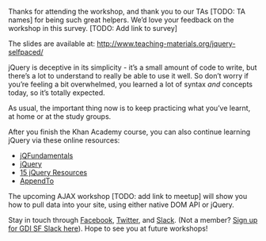 Thanks for attending the workshop, and thank you to our TAs [TODO: TA names] for being such great helpers. We’d love your feedback on the workshop in this survey. [TODO: Add link to survey]

The slides are available at:
http://www.teaching-materials.org/jquery-selfpaced/

jQuery is deceptive in its simplicity - it’s a small amount of code to write, but there’s a lot to understand to really be able to use it well. So don’t worry if you’re feeling a bit overwhelmed, you learned a lot of syntax *and* concepts today, so it’s totally expected.

As usual, the important thing now is to keep practicing what you’ve learnt, at home or at the study groups.

After you finish the Khan Academy course, you can also continue learning jQuery via these online resources:

- [jQFundamentals](http://jqfundamentals.com/)
- [jQuery](http://www.codecademy.com/tracks/jquery)
- [15 jQuery Resources](http://net.tutsplus.com/tutorials/javascript-ajax/15-resources-to-get-you-started-with-jquery-from-scratch/)
- [AppendTo](http://learn.appendto.com/lesson/selectors-101)

The upcoming AJAX workshop [TODO: add link to meetup] will show you how to pull data into your site, using either native DOM API or jQuery.


Stay in touch through [Facebook](https://www.facebook.com/gdisf/), [Twitter](https://twitter.com/gdisf), and [Slack](http://gdisf.slack.com). (Not a member? [Sign up for GDI SF Slack here](http://gdisf-slack.herokuapp.com)). Hope to see you at future workshops!
